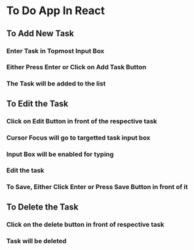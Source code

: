# To Do App In React

## To Add New Task

### Enter Task in Topmost Input Box

### Either Press Enter or Click on Add Task Button

### The Task will be added to the list

## To Edit the Task

### Click on Edit Button in front of the respective task

### Cursor Focus will go to targetted task input box

### Input Box will be enabled for typing

### Edit the task

### To Save, Either Click Enter or Press Save Button in front of it

## To Delete the Task

### Click on the delete button in front of respective task

### Task will be deleted
